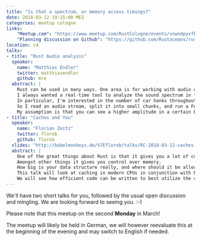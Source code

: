 ```yaml
---
title: "Is that a spectrum, or memory access timings?"
date: 2018-03-12 19:15:00 MEZ
categories: meetup cologne
links:
    "Meetup.com": "https://www.meetup.com/RustCologne/events/vnwndpyxfbkb/"
    "Planning discussion on Github": "https://github.com/Rustaceans/rust-cologne/issues/48"
location: c4
talks:
- title: "Rust Audio analysis"
  speaker:
    name: "Matthias Endler"
    twitter: matthiasendler
    github: mre
  abstract: |
    Rust can be used in many ways. One area is for working with audio data.
    I always wanted a real-time tool to analyze the sound spectrum in front of my apartment door.
    In particular, I'm interested in the number of car honks throughout the day and its distribution.
    So I read an audio stream, split it into small chunks, and run a Fourier analysis on it.
    My assumption is that you can see a higher amplitude in a certain band of frequencies when a car honk occurs. Let's see how it turns out.
- title: "Caches and You"
  speaker:
    name: "Florian Zeitz"
    twitter: florob
    github: florob
  slides: "http://babelmonkeys.de/%7Eflorob/talks/RC-2018-03-12-caches-and-you.pdf"
  abstract: |
    One of the great things about Rust is that it gives you a lot of control if you need it.
    Amongst other things it gives you control over memory.
    How big is your data structure really, and where should it be allocated.
    This talk will look at caching in modern CPUs in conjunction with Rust data types and data structures.
    We will see how efficient code can be written to best utilize the cache. 
---
```

We'll have two short talks for you, followed by the usual open discussion and mingling. We are looking forward to seeing you. :-)

Please note that this meetup on the second **Monday** in March!

The meetup will likely be held in German, we will however reevaluate this at the beginning of the evening and may switch to English if needed.
